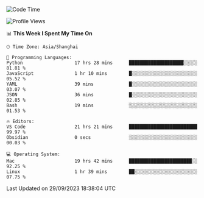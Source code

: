 <!--START_SECTION:waka-->
![Code Time](http://img.shields.io/badge/Code%20Time-194%20hrs%204%20mins-blue)

![Profile Views](http://img.shields.io/badge/Profile%20Views-1-blue)

📊 **This Week I Spent My Time On** 

```text
🕑︎ Time Zone: Asia/Shanghai

💬 Programming Languages: 
Python                   17 hrs 28 mins      ████████████████████░░░░░   81.81 % 
JavaScript               1 hr 10 mins        █░░░░░░░░░░░░░░░░░░░░░░░░   05.52 % 
YAML                     39 mins             █░░░░░░░░░░░░░░░░░░░░░░░░   03.07 % 
JSON                     36 mins             █░░░░░░░░░░░░░░░░░░░░░░░░   02.85 % 
Bash                     19 mins             ░░░░░░░░░░░░░░░░░░░░░░░░░   01.53 % 

🔥 Editors: 
VS Code                  21 hrs 21 mins      █████████████████████████   99.97 % 
Obsidian                 0 secs              ░░░░░░░░░░░░░░░░░░░░░░░░░   00.03 % 

💻 Operating System: 
Mac                      19 hrs 42 mins      ███████████████████████░░   92.25 % 
Linux                    1 hr 39 mins        ██░░░░░░░░░░░░░░░░░░░░░░░   07.75 % 
```


 Last Updated on 29/09/2023 18:38:04 UTC
<!--END_SECTION:waka-->